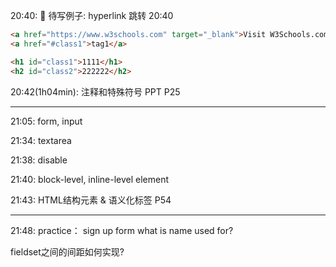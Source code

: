 20:40:  :gem: 待写例子: hyperlink 跳转 20:40

```html
<a href="https://www.w3schools.com" target="_blank">Visit W3Schools.com!</a>
<a href="#class1">tag1</a>

<h1 id="class1">1111</h1>
<h2 id="class2">222222</h2>
```

20:42(1h04min): 注释和特殊符号 PPT P25

---

21:05: form, input

21:34: textarea

21:38: disable

21:40: block-level, inline-level element

21:43: HTML结构元素 & 语义化标签 P54

---

21:48: practice： sign up form
what is name used for?

fieldset之间的间距如何实现?